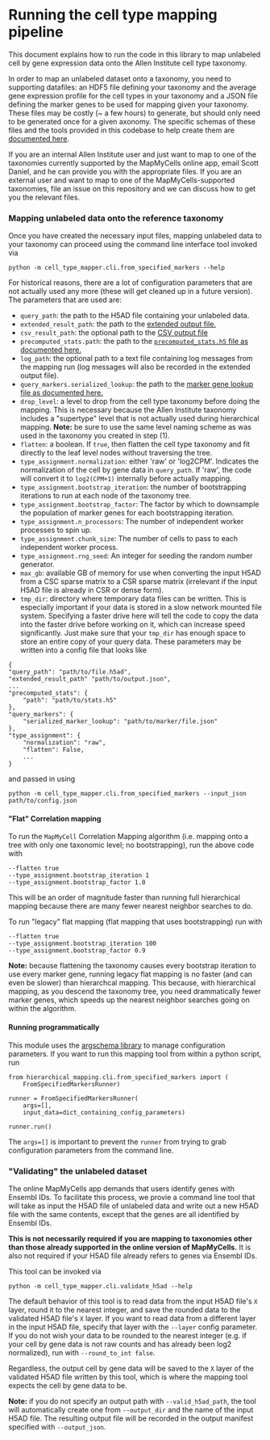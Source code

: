 # Running the cell type mapping pipeline

This document explains how to run the code in this library to map unlabeled
cell by gene expression data onto the Allen Institute cell type taxonomy.

In order to map an unlabeled dataset onto a taxonomy, you need to supporting
datafiles: an HDF5 file defining your taxonomy and the average gene expression
profile for the cell types in your taxonomy and a JSON file defining the
marker genes to be used for mapping given your taxonomy. These files may
be costly (~ a few hours) to generate, but should only need to be generated
once for a given axonomy. The specific schemas
of these files and the tools provided in this codebase to help create them
are [documented here](ingesting_new_taxonomies.md).

If you are an internal Allen Institute user and just want to map to one of
the taxonomies currently supported by the MapMyCells online app, email Scott
Daniel, and he can provide you with the appropriate files. If you are an
external user and want to map to one of the MapMyCells-supported taxonomies,
file an issue on this repository and we can discuss how to get you the relevant
files.

### Mapping unlabeled data onto the reference taxonomy

Once you have created the necessary input files, mapping unlabeled data
to your taxonomy can proceed using the command line interface tool
invoked via
```
python -m cell_type_mapper.cli.from_specified_markers --help
```
For historical reasons, there are a lot of configuration parameters that are
not actually used any more (these will get cleaned up in a future version).
The parameters that are used are:

- `query_path`: the path to the H5AD file containing your unlabeled data.
- `extended_result_path`: the path to the [extended output file.](output.md#json-output-file)
- `csv_result_path`: the optional path to the [CSV output file](output.md#csv-output-file)
- `precomputed_stats.path`: the path to the [`precomputed_stats.h5` file as documented here.](input_data_files/precomputed_stats_file.md)
- `log_path`: the optional path to a text file containing log messages from the mapping run
(log messages will also be recorded in the extended output file).
- `query_markers.serialized_lookup`: the path to the [marker gene lookup file as
documented here.](input_data_files/marker_gene_lookup.md)
- `drop_level`: a level to drop from the cell type taxonomy before doing the mapping. This is
necessary because the Allen Institute taxonomy includes a "supertype" level that is not actually
used during hierarchical mapping. **Note:** be sure to use the same level naming scheme as was
used in the taxonomy you created in step (1).
- `flatten`: a boolean. If `true`, then flatten the cell type taxonomy and fit directly to the
leaf level nodes without traversing the tree.
- `type_assignment.normalization`: either 'raw' or 'log2CPM'. Indicates the normalization of
the cell by gene data in `query_path`. If 'raw', the code will convert it to `log2(CPM+1)`
internally before actually mapping.
- `type_assignment.bootstrap_iteration`: the number of bootstrapping iterations to run
at each node of the taxonomy tree.
- `type_assignment.bootstrap_factor`: The factor by which to downsample the population of
marker genes for each bootstrapping iteration.
- `type_assignment.n_processors`: The number of independent worker processes to spin up.
- `type_assignment.chunk_size`: The number of cells to pass to each independent worker
process.
- `type_assignment.rng_seed`: An integer for seeding the random number generator.
- `max_gb`: available GB of memory for use when converting the input H5AD from a CSC sparse
matrix to a CSR sparse matrix (irrelevant if the input H5AD file is already in CSR or dense
form).
- `tmp_dir`: directory where temporary data files can be written. This is especially important if your data is stored in a slow network mounted file system. Specifying a faster drive here will tell the code to copy the data into the faster drive before working on it, which can increase speed significantly. Just make sure that your `tmp_dir` has enough space to store an entire copy of your query data.
These parameters may be written into a config file that looks like

```
{
"query_path": "path/to/file.h5ad",
"extended_result_path" "path/to/output.json",
...
"precomputed_stats": {
    "path": "path/to/stats.h5"
},
"query_markers": {
    "serialized_marker_lookup": "path/to/marker/file.json"
},
"type_assignment": {
    "normalization": "raw",
    "flatten": False,
    ...
}
```

and passed in using
```
python -m cell_type_mapper.cli.from_specified_markers --input_json path/to/config.json
```

#### "Flat" Correlation mapping

To run the `MapMyCell` Correlation Mapping algorithm (i.e. mapping onto a tree with only one taxonomic
level; no bootstrapping), run the above code with
```
--flatten true
--type_assignment.bootstrap_iteration 1
--type_assignment.bootstrap_factor 1.0
```
This will be an order of magnitude faster than running full hierarchical mapping because there
are many fewer nearest neighbor searches to do.

To run "legacy" flat mapping (flat mapping that uses bootstrapping) run with
```
--flatten true
--type_assignment.bootstrap_iteration 100
--type_assignment.bootstrap_factor 0.9
```

**Note:** because flattening the taxonomy causes every bootstrap iteration to
use every marker gene, running legacy flat mapping is no faster (and can even
be slower) than hierarchcal mapping. This because, with hierarchical mapping, as
you descend the taxonomy tree, you need drammatically fewer marker genes, which
speeds up the nearest neighbor searches going on within the algorithm.

#### Running programmatically

This module uses the
[argschema library](https://github.com/AllenInstitute/argschema)
to manage configuration parameters. If you want to run this mapping tool
from within a python script, run

```
from hierarchical_mapping.cli.from_specified_markers import (
    FromSpecifiedMarkersRunner)

runner = FromSpecifiedMarkersRunner(
    args=[],
    input_data=dict_containing_config_parameters)

runner.run()
```

The `args=[]` is important to prevent the `runner` from trying to grab
configuration parameters from the command line.

### "Validating" the unlabeled dataset

The online MapMyCells app demands that users identify genes with Ensembl IDs.
To facilitate this process, we provie a command line tool that will take
as input the H5AD file of unlabeled data and write out a new H5AD file with
the same contents, except that the genes are all identified by Ensembl IDs.

**This is not necessarily required if you are mapping to taxonomies other than
those already supported in the online version of MapMyCells.** It is also not
required if your H5AD file already refers to genes via Ensembl IDs.

This tool can be invoked via

```
python -m cell_type_mapper.cli.validate_h5ad --help
```

The default behavior of this tool is to read data from the input
H5AD file's `X` layer, round it to the nearest integer, and save the rounded
data to the validated H5AD file's `X` layer. If you want to read data
from a different layer in the input H5AD file, specify that layer
with the `--layer` config parameter. If you do not wish your data to
be rounded to the nearest integer (e.g. if your cell by gene data is not
raw counts and has already been log2 normalized), run with `--round_to_int false`.

Regardless, the output cell by gene data will be saved to the `X` layer of
the validated H5AD file written by this tool, which is where the mapping tool
expects the cell by gene data to be.

**Note:** if you do not specify an output path with `--valid_h5ad_path`, the
tool will automatically create one from `--output_dir` and the name of the
input H5AD file. The resulting output file will be recorded in the output
manifest specified with `--output_json`.
